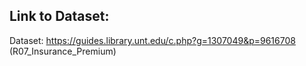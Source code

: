 ## Link to Dataset:
Dataset: https://guides.library.unt.edu/c.php?g=1307049&p=9616708 (R07_Insurance_Premium)
